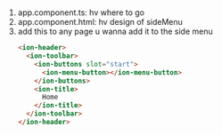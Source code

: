 #

1. app.component.ts: hv where to go
2. app.component.html: hv design of sideMenu
3. add this to any page u wanna add it to the side menu
    ```html
    <ion-header>
      <ion-toolbar>
        <ion-buttons slot="start">
          <ion-menu-button></ion-menu-button>    
        </ion-buttons>
        <ion-title>
          Home
        </ion-title>
      </ion-toolbar>
    </ion-header>
    ```
